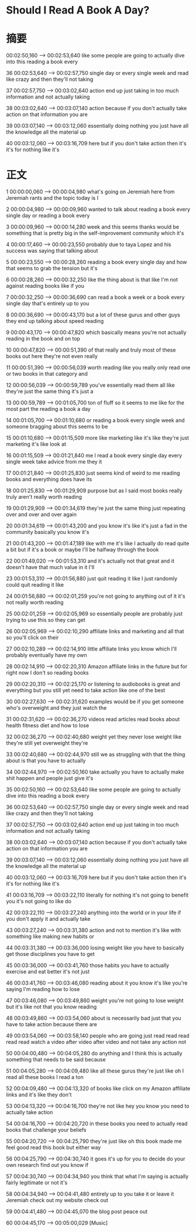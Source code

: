 
# Should I Read A Book A Day?

# 摘要
00:02:50,160 --> 00:02:53,640
like some people are going to actually
dive into this reading a book every

36
00:02:53,640 --> 00:02:57,750
single day or every single week and read
like crazy and then they'll not taking

37
00:02:57,750 --> 00:03:02,640
action end up just taking in too much
information and not actually taking

38
00:03:02,640 --> 00:03:07,140
action because if you don't actually
take action on that information you are

39
00:03:07,140 --> 00:03:12,060
essentially doing nothing you just have
all the knowledge all the material up

40
00:03:12,060 --> 00:03:16,709
here but if you don't take action then
it's it's for nothing like it's


# 正文

1
00:00:00,060 --> 00:00:04,980
what's going on Jeremiah here from
Jeremiah rants and the topic today is I

2
00:00:04,980 --> 00:00:09,960
wanted to talk about reading a book
every single day or reading a book every

3
00:00:09,960 --> 00:00:14,280
week and this seems thanks would be
something that is pretty big in the
self-improvement community which it's

4
00:00:17,460 --> 00:00:23,550
probably due to taya Lopez and his
success was saying that talking about

5
00:00:23,550 --> 00:00:28,260
reading a book every single day and how
that seems to grab the tension but it's

6
00:00:28,260 --> 00:00:32,250
like the thing about is that like I'm
not against reading books like if you

7
00:00:32,250 --> 00:00:36,690
can read a book a week or a book every
single day that's entirely up to you

8
00:00:36,690 --> 00:00:43,170
but a lot of these gurus and other guys
they end up talking about speed reading

9
00:00:43,170 --> 00:00:47,820
which basically means you're not
actually reading in the book and on top

10
00:00:47,820 --> 00:00:51,390
of that really and truly most of these
books out here they're not even really

11
00:00:51,390 --> 00:00:56,039
worth reading like you really only read
one or two books in that category and

12
00:00:56,039 --> 00:00:59,789
you've essentially read them all like
they're just the same thing it's just a

13
00:00:59,789 --> 00:01:05,700
ton of fluff so it seems to me like for
the most part the reading a book a day

14
00:01:05,700 --> 00:01:10,680
or reading a book every single week and
someone bragging about this seems to be

15
00:01:10,680 --> 00:01:15,509
more like marketing like it's like
they're just marketing it's like look at

16
00:01:15,509 --> 00:01:21,840
me I read a book every single day every
single week take advice from me they it

17
00:01:21,840 --> 00:01:25,830
just seems kind of weird to me reading
books and everything does have its

18
00:01:25,830 --> 00:01:29,909
purpose but as I said most books really
truly aren't really worth reading

19
00:01:29,909 --> 00:01:34,619
they're just the same thing just
repeating over and over and over again

20
00:01:34,619 --> 00:01:43,200
and you know it's like it's just a fad
in the community basically you know it's

21
00:01:43,200 --> 00:01:47,189
like with me it's like I actually do
read quite a bit but if it's a book or
maybe I'll be halfway through the book

22
00:01:49,020 --> 00:01:53,310
and it's actually not that great and it
doesn't have that much value in it I'll

23
00:01:53,310 --> 00:01:56,880
just quit reading it like I just
randomly could quit reading it like

24
00:01:56,880 --> 00:02:01,259
you're not going to anything out of it
it's not really worth reading

25
00:02:01,259 --> 00:02:05,969
so essentially people are probably just
trying to use this so they can get

26
00:02:05,969 --> 00:02:10,290
affiliate links and marketing
and all that so you'll click on their

27
00:02:10,289 --> 00:02:14,910
little affiliate links you know which
I'll probably eventually have my own

28
00:02:14,910 --> 00:02:20,310
Amazon affiliate links in the future but
for right now I don't so reading books

29
00:02:20,310 --> 00:02:25,170
or listening to audiobooks is great and
everything but you still yet need to
take action like one of the best

30
00:02:27,630 --> 00:02:31,620
examples would be if you get someone
who's overweight and they just watch the

31
00:02:31,620 --> 00:02:36,270
videos read articles read books about
health fitness diet and how to lose

32
00:02:36,270 --> 00:02:40,680
weight yet they never lose weight like
they're still yet overweight they're

33
00:02:40,680 --> 00:02:44,970
still we as struggling with that the
thing about is that you have to actually

34
00:02:44,970 --> 00:02:50,160
take actually you have to actually make
shit happen and people just give it's

35
00:02:50,160 --> 00:02:53,640
like some people are going to actually
dive into this reading a book every

36
00:02:53,640 --> 00:02:57,750
single day or every single week and read
like crazy and then they'll not taking

37
00:02:57,750 --> 00:03:02,640
action end up just taking in too much
information and not actually taking

38
00:03:02,640 --> 00:03:07,140
action because if you don't actually
take action on that information you are

39
00:03:07,140 --> 00:03:12,060
essentially doing nothing you just have
all the knowledge all the material up

40
00:03:12,060 --> 00:03:16,709
here but if you don't take action then
it's it's for nothing like it's

41
00:03:16,709 --> 00:03:22,110
literally for nothing it's not going to
benefit you it's not going to like do

42
00:03:22,110 --> 00:03:27,240
anything into the world or in your life
if you don't apply it and actually take

43
00:03:27,240 --> 00:03:31,380
action and not to mention it's like with
something like making new habits or

44
00:03:31,380 --> 00:03:36,000
losing weight like you have to basically
get those disciplines you have to get

45
00:03:36,000 --> 00:03:41,760
those habits you have to actually
exercise and eat better it's not just

46
00:03:41,760 --> 00:03:46,080
reading about it you know it's like
you're saying I'm reading how to lose

47
00:03:46,080 --> 00:03:49,860
weight you're not going to lose weight
but it's like not that you know reading

48
00:03:49,860 --> 00:03:54,060
about is necessarily bad just that you
have to take action because there are

49
00:03:54,060 --> 00:03:58,140
people who are going just read read read
read read watch a video after video
after video and not take any action not

50
00:04:00,480 --> 00:04:05,280
do anything and I think this is actually
something that needs to be said because

51
00:04:05,280 --> 00:04:09,480
like all these gurus they're just like
oh I read all these books I read a ton

52
00:04:09,480 --> 00:04:13,320
of books like click on my Amazon
affiliate links and it's like they don't

53
00:04:13,320 --> 00:04:16,700
they're not like hey you know you need
to actually take action

54
00:04:16,700 --> 00:04:20,720
in these books you need to actually read
books that challenge your beliefs

55
00:04:20,720 --> 00:04:25,790
they're just like oh this book made me
feel good read this book but either way

56
00:04:25,790 --> 00:04:30,740
it goes it's up for you to decide do
your own research find out you know if

57
00:04:30,740 --> 00:04:34,940
you think that what I'm saying is
actually fairly legitimate or not it's

58
00:04:34,940 --> 00:04:41,480
entirely up to you take it or leave it
Jeremiah check out my website check out

59
00:04:41,480 --> 00:04:45,070
the blog post peace out

60
00:04:45,170 --> 00:05:00,029
[Music]
